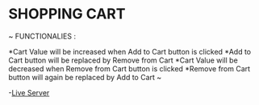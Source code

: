 # SHOPPING CART

~
FUNCTIONALIES : 

*Cart Value will be increased when Add to Cart button is clicked
*Add to Cart button will be replaced by Remove from Cart
*Cart Value will be decreased when Remove from Cart button is clicked
*Remove from Cart button will again be replaced by Add to Cart
~

-[Live Server](https://reactshoppingcartbyfabianrajafernando.netlify.app/)

